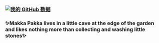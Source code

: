 ### [![我的 GitHub 数据](https://github-readme-stats.vercel.app/api?username=Maka8ka)]()
### ✨Makka Pakka lives in a little cave at the edge of the garden and likes nothing more than collecting and washing little stones✨
<!--
**Maka8ka/Maka8ka** is a ✨ _special_ ✨ repository because its `README.md` (this file) appears on your GitHub profile.

Here are some ideas to get you started:

- 🔭 I’m currently working on ...
- 🌱 I’m currently learning ...
- 👯 I’m looking to collaborate on ...
- 🤔 I’m looking for help with ...
- 💬 Ask me about ...
- 📫 How to reach me: ...
- 😄 Pronouns: ...
- ⚡ Fun fact: ...
-->
